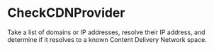 # CheckCDNProvider
Take a list of domains or IP addresses, resolve their IP address, and determine if it resolves to a known Content Delivery Network space.
